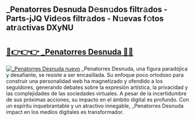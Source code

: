 ## _Penatorres Desnuda D𝚎sn𝚞dos filtr𝚊dos - Parts-jJQ Vid𝚎os filtr𝚊dos - N𝚞evas f𝚘tos atr𝚊ctivas DXyNU

# <h2><a href="http://mb3463e.tromn.icu/?c=_Penatorres+Desnuda">🔗👉👉👉 _Penatorres Desnuda 🔗🔗</a></h2>

[![_Penatorres Desnuda nuevo](https://i.imgur.com/pEAQMta.gif)](http://mb3463e.tromn.icu/?c=_Penatorres+Desnuda)
_Penatorres Desnuda, una figura paradójica y desafiante, se resiste a ser encasillada. Su enfoque poco ortodoxo para construir una personalidad web ha magnetizado y ofendido a los seguidores, generando debates sobre la expresión artística, la privacidad y las complejidades de las sociedades virtuales. A pesar de la incertidumbre de sus próximas acciones, su impacto en el ámbito digital es profundo. Con un espíritu inquebrantable y un atractivo innegable, _Penatorres Desnuda impact en los medios digitales es transformador.
